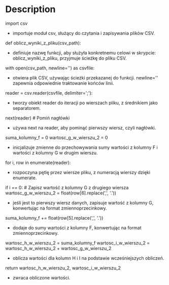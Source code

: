 # Description


import csv
- importuje moduł csv, służący do czytania i zapisywania plików CSV.

def oblicz_wyniki_z_pliku(csv_path):
- definiuje nazwę funkcji, aby służyła konkretnemu celowi w skrypcie: oblicz_wyniki_z_pliku, przyjmuje ścieżkę do pliku CSV.

with open(csv_path, newline='') as csvfile:
- otwiera plik CSV, używając ścieżki przekazanej do funkcji. newline='' zapewnia odpowiednie traktowanie końców linii.

reader = csv.reader(csvfile, delimiter=';'):
- tworzy obiekt reader do iteracji po wierszach pliku, z średnikiem jako separatorem.

next(reader)  # Pomiń nagłówki
- używa next na reader, aby pominąć pierwszy wiersz, czyli nagłówki.

suma_kolumny_f = 0
wartosc_g_w_wierszu_2 = 0
- inicjalizuje zmienne do przechowywania sumy wartości z kolumny F i wartości z kolumny G w drugim wierszu.

for i, row in enumerate(reader):
- rozpoczyna pętlę przez wiersze pliku, z numeracją wierszy dzięki enumerate.

if i == 0:  # Zapisz wartość z kolumny G z drugiego wiersza
    wartosc_g_w_wierszu_2 = float(row[6].replace(',', '.'))
- jeśli jest to pierwszy wiersz danych, zapisuje wartość z kolumny G, konwertując na format zmiennoprzecinkowy.

suma_kolumny_f += float(row[5].replace(',', '.'))
- dodaje do sumy wartości z kolumny F, konwertując na format zmiennoprzecinkowy.

wartosc_h_w_wierszu_2 = suma_kolumny_f
wartosc_i_w_wierszu_2 = wartosc_h_w_wierszu_2 + wartosc_g_w_wierszu_2
- oblicza wartości dla kolumn H i I na podstawie wcześniejszych obliczeń.

return wartosc_h_w_wierszu_2, wartosc_i_w_wierszu_2
- zwraca obliczone wartości.
